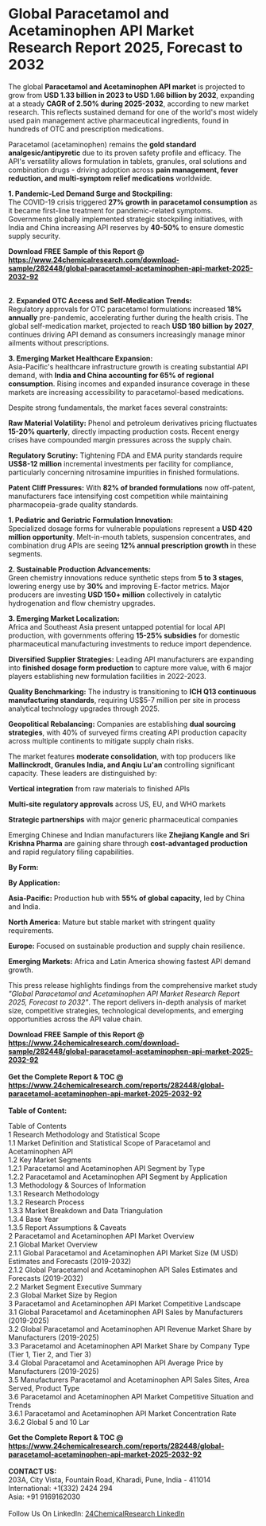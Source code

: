 <h1>Global Paracetamol and Acetaminophen API Market Research Report 2025, Forecast to 2032</h1><p>The global <strong>Paracetamol and Acetaminophen API market</strong> is projected to grow from <strong>USD 1.33 billion in 2023 to USD 1.66 billion by 2032</strong>, expanding at a steady <strong>CAGR of 2.50% during 2025-2032</strong>, according to new market research. This reflects sustained demand for one of the world's most widely used pain management active pharmaceutical ingredients, found in hundreds of OTC and prescription medications.</p><p>Paracetamol (acetaminophen) remains the <strong>gold standard analgesic/antipyretic</strong> due to its proven safety profile and efficacy. The API's versatility allows formulation in tablets, granules, oral solutions and combination drugs - driving adoption across <strong>pain management, fever reduction, and multi-symptom relief medications</strong> worldwide.</p><p><strong>1. Pandemic-Led Demand Surge and Stockpiling:</strong><br>
The COVID-19 crisis triggered <strong>27% growth in paracetamol consumption</strong> as it became first-line treatment for pandemic-related symptoms. Governments globally implemented strategic stockpiling initiatives, with India and China increasing API reserves by <strong>40-50%</strong> to ensure domestic supply security.</p><div><b>Download FREE Sample of this Report @ 
            <a href="https://www.24chemicalresearch.com/download-sample/282448/global-paracetamol-acetaminophen-api-market-2025-2032-92">
            https://www.24chemicalresearch.com/download-sample/282448/global-paracetamol-acetaminophen-api-market-2025-2032-92</a></b></div><br><p><strong>2. Expanded OTC Access and Self-Medication Trends:</strong><br>
Regulatory approvals for OTC paracetamol formulations increased <strong>18% annually</strong> pre-pandemic, accelerating further during the health crisis. The global self-medication market, projected to reach <strong>USD 180 billion by 2027</strong>, continues driving API demand as consumers increasingly manage minor ailments without prescriptions.</p><p><strong>3. Emerging Market Healthcare Expansion:</strong><br>
Asia-Pacific's healthcare infrastructure growth is creating substantial API demand, with <strong>India and China accounting for 65% of regional consumption</strong>. Rising incomes and expanded insurance coverage in these markets are increasing accessibility to paracetamol-based medications.</p><p>Despite strong fundamentals, the market faces several constraints:</p><p><strong>Raw Material Volatility:</strong> Phenol and petroleum derivatives pricing fluctuates <strong>15-20% quarterly</strong>, directly impacting production costs. Recent energy crises have compounded margin pressures across the supply chain.</p><p><strong>Regulatory Scrutiny:</strong> Tightening FDA and EMA purity standards require <strong>US$8-12 million</strong> incremental investments per facility for compliance, particularly concerning nitrosamine impurities in finished formulations.</p><p><strong>Patent Cliff Pressures:</strong> With <strong>82% of branded formulations</strong> now off-patent, manufacturers face intensifying cost competition while maintaining pharmacopeia-grade quality standards.</p><p><strong>1. Pediatric and Geriatric Formulation Innovation:</strong><br>
Specialized dosage forms for vulnerable populations represent a <strong>USD 420 million opportunity</strong>. Melt-in-mouth tablets, suspension concentrates, and combination drug APIs are seeing <strong>12% annual prescription growth</strong> in these segments.</p><p><strong>2. Sustainable Production Advancements:</strong><br>
Green chemistry innovations reduce synthetic steps from <strong>5 to 3 stages</strong>, lowering energy use by <strong>30%</strong> and improving E-factor metrics. Major producers are investing <strong>USD 150+ million</strong> collectively in catalytic hydrogenation and flow chemistry upgrades.</p><p><strong>3. Emerging Market Localization:</strong><br>
Africa and Southeast Asia present untapped potential for local API production, with governments offering <strong>15-25% subsidies</strong> for domestic pharmaceutical manufacturing investments to reduce import dependence.</p><p><strong>Diversified Supplier Strategies:</strong> Leading API manufacturers are expanding into <strong>finished dosage form production</strong> to capture more value, with 6 major players establishing new formulation facilities in 2022-2023.</p><p><strong>Quality Benchmarking:</strong> The industry is transitioning to <strong>ICH Q13 continuous manufacturing standards</strong>, requiring US$5-7 million per site in process analytical technology upgrades through 2025.</p><p><strong>Geopolitical Rebalancing:</strong> Companies are establishing <strong>dual sourcing strategies</strong>, with 40% of surveyed firms creating API production capacity across multiple continents to mitigate supply chain risks.</p><p>The market features <strong>moderate consolidation</strong>, with top producers like <strong>Mallinckrodt, Granules India, and Anqiu Lu'an</strong> controlling significant capacity. These leaders are distinguished by:</p><p><strong>Vertical integration</strong> from raw materials to finished APIs</p><p><strong>Multi-site regulatory approvals</strong> across US, EU, and WHO markets</p><p><strong>Strategic partnerships</strong> with major generic pharmaceutical companies</p><p>Emerging Chinese and Indian manufacturers like <strong>Zhejiang Kangle and Sri Krishna Pharma</strong> are gaining share through <strong>cost-advantaged production</strong> and rapid regulatory filing capabilities.</p><p><strong>By Form:</strong></p><p><strong>By Application:</strong></p><p><strong>Asia-Pacific:</strong> Production hub with <strong>55% of global capacity</strong>, led by China and India.</p><p><strong>North America:</strong> Mature but stable market with stringent quality requirements.</p><p><strong>Europe:</strong> Focused on sustainable production and supply chain resilience.</p><p><strong>Emerging Markets:</strong> Africa and Latin America showing fastest API demand growth.</p><p>This press release highlights findings from the comprehensive market study <em>"Global Paracetamol and Acetaminophen API Market Research Report 2025, Forecast to 2032"</em>. The report delivers in-depth analysis of market size, competitive strategies, technological developments, and emerging opportunities across the API value chain.</p><div><b>Download FREE Sample of this Report @ 
            <a href="https://www.24chemicalresearch.com/download-sample/282448/global-paracetamol-acetaminophen-api-market-2025-2032-92">
            https://www.24chemicalresearch.com/download-sample/282448/global-paracetamol-acetaminophen-api-market-2025-2032-92</a></b></div><br><div><b>Get the Complete Report & TOC @ 
            <a href="https://www.24chemicalresearch.com/reports/282448/global-paracetamol-acetaminophen-api-market-2025-2032-92">
            https://www.24chemicalresearch.com/reports/282448/global-paracetamol-acetaminophen-api-market-2025-2032-92</a></b></div><br>
            <b>Table of Content:</b><p>Table of Contents<br />
1 Research Methodology and Statistical Scope<br />
1.1 Market Definition and Statistical Scope of Paracetamol and Acetaminophen API<br />
1.2 Key Market Segments<br />
1.2.1 Paracetamol and Acetaminophen API Segment by Type<br />
1.2.2 Paracetamol and Acetaminophen API Segment by Application<br />
1.3 Methodology & Sources of Information<br />
1.3.1 Research Methodology<br />
1.3.2 Research Process<br />
1.3.3 Market Breakdown and Data Triangulation<br />
1.3.4 Base Year<br />
1.3.5 Report Assumptions & Caveats<br />
2 Paracetamol and Acetaminophen API Market Overview<br />
2.1 Global Market Overview<br />
2.1.1 Global Paracetamol and Acetaminophen API Market Size (M USD) Estimates and Forecasts (2019-2032)<br />
2.1.2 Global Paracetamol and Acetaminophen API Sales Estimates and Forecasts (2019-2032)<br />
2.2 Market Segment Executive Summary<br />
2.3 Global Market Size by Region<br />
3 Paracetamol and Acetaminophen API Market Competitive Landscape<br />
3.1 Global Paracetamol and Acetaminophen API Sales by Manufacturers (2019-2025)<br />
3.2 Global Paracetamol and Acetaminophen API Revenue Market Share by Manufacturers (2019-2025)<br />
3.3 Paracetamol and Acetaminophen API Market Share by Company Type (Tier 1, Tier 2, and Tier 3)<br />
3.4 Global Paracetamol and Acetaminophen API Average Price by Manufacturers (2019-2025)<br />
3.5 Manufacturers Paracetamol and Acetaminophen API Sales Sites, Area Served, Product Type<br />
3.6 Paracetamol and Acetaminophen API Market Competitive Situation and Trends<br />
3.6.1 Paracetamol and Acetaminophen API Market Concentration Rate<br />
3.6.2 Global 5 and 10 Lar</p><div><b>Get the Complete Report & TOC @ 
            <a href="https://www.24chemicalresearch.com/reports/282448/global-paracetamol-acetaminophen-api-market-2025-2032-92">
            https://www.24chemicalresearch.com/reports/282448/global-paracetamol-acetaminophen-api-market-2025-2032-92</a></b></div><br><b>CONTACT US:</b><br>
            203A, City Vista, Fountain Road, Kharadi, Pune, India - 411014<br>
            International: +1(332) 2424 294<br>
            Asia: +91 9169162030 <br><br>
            Follow Us On LinkedIn: <a href="https://www.linkedin.com/company/24chemicalresearch/">24ChemicalResearch LinkedIn</a>